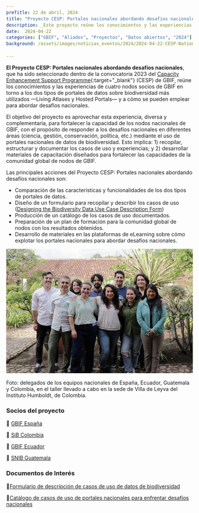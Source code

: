 ```yaml
---
preTitle: 22 de abril, 2024
title: "Proyecto CESP: Portales nacionales abordando desafíos nacionales"
description: _Este proyecto reúne los conocimientos y las experiencias, en torno a los dos tipos de portales de datos sobre biodiversidad, de cuatro nodos socios de GBIF._
date:  2024-04-22
categories: ["GBIF", "Aliados", "Proyectos", "Datos abiertos", "2024"]
background: /assets/images/noticias_eventos/2024/2024-04-22-CESP-National-Portals.jpg
 
---
```


**El Proyecto CESP: Portales nacionales abordando desafíos nacionales**, que ha sido seleccionado dentro de la convocatoria 2023 del [Capacity Enhancement Support Programme](https://www.gbif.org/programme/82219/capacity-enhancement-support-programme){:target="_blank"} (CESP) de GBIF, reúne los conocimientos y las experiencias de cuatro nodos socios de GBIF en torno a los dos tipos de portales de datos sobre biodiversidad más utilizados —Living Atlases y Hosted Portals— y a cómo se pueden emplear para abordar desafíos nacionales.

El objetivo del proyecto es aprovechar esta experiencia, diversa y complementaria, para fortalecer la capacidad de los nodos nacionales de GBIF, con el propósito de responder a los desafíos nacionales en diferentes áreas (ciencia, gestión, conservación, política, etc.) mediante el uso de portales nacionales de datos de biodiversidad. Esto implica: 1) recopilar, estructurar y documentar los casos de uso y experiencias; y 2) desarrollar materiales de capacitación diseñados para fortalecer las capacidades de la comunidad global de nodos de GBIF. 

Las principales acciones del Proyecto CESP: Portales nacionales abordando desafíos nacionales son:

* Comparación de las características y funcionalidades de los dos tipos de portales de datos.
* Diseño de un formulario para recopilar y describir los casos de uso ([Designing the Biodiversity Data Use Case Description Form](https://forms.gle/4gtCKCfQumz83wR3A))
* Producción de un catálogo de los casos de uso documentados. 
* Preparación de un plan de formación para la comunidad global de nodos con los resultados obtenidos.
* Desarrollo de materiales en las plataformas de eLearning sobre cómo explotar los portales nacionales para abordar desafíos nacionales.

![delegados de los equipos nacionales de España, Ecuador, Guatemala y Colombia, en el taller llevado a cabo en la sede de Villa de Leyva del Instituto Humboldt, de Colombia.](/assets/images/noticias_eventos/2024/2024-04-22-CESP-National-Portals-villa-de-leyva.jpg)

Foto: delegados de los equipos nacionales de España, Ecuador, Guatemala y Colombia, en el taller llevado a cabo en la sede de Villa de Leyva del Instituto Humboldt, de Colombia.

### Socios del proyecto

🔗 [GBIF España](https://www.gbif.es/)

🔗 [SiB Colombia](https://biodiversidad.co/)

🔗 [GBIF Ecuador](http://www.ambiente.gob.ec/)

🔗 [SNIB Guatemala](https://snib.conap.gob.gt/)

### Documentos de Interés

🔗[Formulario de descripción de casos de uso de datos de biodiversidad](https://forms.gle/4gtCKCfQumz83wR3A)

🔗[Catálogo de casos de uso de portales nacionales para enfrentar desafíos nacionales](https://www.gbif.es/wp-content/uploads/2024/04/CATALOGO-DE-CASOS-DE-uso-de-portales-nacionales-para-enfrentar-desafios-nacionales.pdf)
